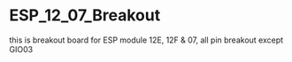# ESP_12_07_Breakout
this is breakout board for ESP module 12E, 12F &amp; 07, all pin breakout  except GIO03

